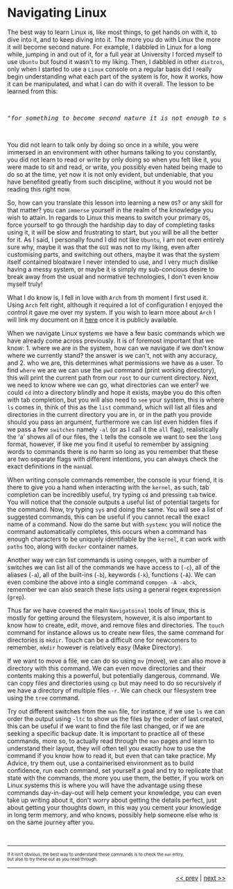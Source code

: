 # Navigating Linux

The best way to learn Linux is, like most things, to get hands on with it, to dive into it, and to keep diving into it. The more you do with Linux the more it will become second nature. For example, I dabbled in Linux for a long while, jumping in and out of it, for a full year at University I forced myself to use `Ubuntu` but found it wasn't to my liking. Then, I dabbled in other `distros`, only when I started to use a `Linux` console on a regular basis did I really begin understanding what each part of the system is for, how it works, how it can be manipulated, and what I can do with it overall. The lesson to be learned from this:

<br />

<pre>
<em>"for something to become second nature it is not enough to simply use it regularly, you must immerse yourself in it entirely, even if only for a short while."</em>
</pre>

<br />

You did not learn to talk only by doing so once in a while, you were immersed in an environment with other humans talking to you constantly, you did not learn to read or write by only doing so when you felt like it, you were made to sit and read, or write, you possibly even hated being made to do so at the time, yet now it is not only evident, but undeniable, that you have benefited greatly from such discipline, without it you would not be reading this right now.

So, how can you translate this lesson into learning a new `OS`? or any skill for that matter? you can `immerse` yourself in the realm of the knowledge you wish to attain. In regards to Linux this means to switch your primary `OS`, force yourself to go through the hardship day to day of completing tasks using it, it will be slow and frustrating to start, but you will be all the better for it. As I said, I personally found I did not like `Ubuntu`, I am not even entirely sure why, maybe it was that the `GUI` was not to my liking, even after customising parts, and switching out others, maybe it was that the system itself contained bloatware I never intended to use, and  I very much dislike having a messy system, or maybe it is simply my sub-concious desire to break away from the usual and normative technologies, I don't even know myself truly!

What I do know is, I fell in love with `Arch` from th moment I first used it. Using `Arch` felt right, although it required a lot of configuration I enjoyed the control it gave me over my system. If you wish to learn more about `Arch` I will link my document on it [here](TODO) once it is publicly available.

When we navigate Linux systems we have a few basic commands which we have already come across previously. It is of foremost important that we know: 1. where we are in the system, how can we navigate if we don't know where we currently stand? the answer is we can't, not with any accuracy, and 2. who we are, this determines what permissions we have as a user. To find `where` we are we can use the `pwd` command (print working directory), this will print the current path from our `root` to our current directory. Next, we need to know where we can go, what directories can we enter? we could `cd` into a directory blindly and hope it exists, maybe you do this often with tab completion, but you will also need to `see` your system, this is where `ls` comes in, think of this as the `list` command, which will list all files and directories in the current directory you are in, or in the path you provide should you pass an argument, furthermore we can list even hidden files if we pass a few `switches` namely `-al` (or as I call it the `all` flag), realistically the 'a' shows all of our files, the `l` tells the console we want to see the `long` format, however, if like me you find it useful to remember by assigning words to commands there is no harm so long as you remember that these are two separate flags with different intentions, you can always check the exact definitions in the `man`ual.

When writing console commands remember, the console is your friend, it is there to give you a hand when interacting with the `kernel`, as such, tab completion can be incredibly useful, try typing `cd` and pressing `tab` twice. You will notice that the console outputs a useful list of potential targets for the command. Now, try typing `sys` and doing the same. You will see a list of suggested commands, this can be useful if you cannot recall the exact name of a command. Now do the same but with `systemc` you will notice the command automatically completes, this occurs when a command has enough characters to be uniquely identifiable by the `kernel`, it can work with `paths` too, along with `docker` container names.

Another way we can list commands is using `compgen`, with a number of switches we can list all of the commands we have access to (`-c`), all of the aliases (`-a`), all of the built-ins (`-b`), keywords (`-k`), functions (`-A`). We can even combine the above into a single command `compgen -A -abck`, remember we can also search these lists using a general regex expression (`grep`).

Thus far we have covered the main `Navigatoinal` tools of linux, this is mostly for getting around the filesystem, however, it is also important to know how to create, edit, move, and remove files and directories. The `touch` command for instance allows us to create new files, the same command for directories is `mkdir`. Touch can be a difficult one for newcomers to remember, `mkdir` however is relatively easy (Make Directory).

If we want to move a file, we can do so using `mv` (move), we can also move a directory with this command. We can even move directories and their contents making this a powerful, but potentially dangerous, command. We can copy files and directories using `cp` but may need to do so recursively if we have a directory of multiple files `-r`.  We can check our filesystem tree using the `tree` command.

Try out different switches from the `man` file, for instance, if we use `ls` we can order the output using `-ltc` to show us the files by the order of last created, this can be useful if we want to find the file last changed, or if we are seeking a specific backup date. It is important to practice all of these commands, more so,
to actually read through the `man` pages and learn to understand their layout, they will often tell you exactly how to use the command if you know how to read it, but even that can take practice. My Advice, try them out, use a containerised environment as to build confidence, run each command, set yourself a goal and try to replicate that state with the commands, the more you use them, the better, if you work on Linux systems this is where you will have the advantage using these commands day-in-day-out will help cement your knowledge, you can even take up writing about it, don't worry about getting the details perfect, just about getting your thoughts down, in this way you cement your knowledge in long term memory, and who knows, possibly help someone else who is on the same journey after you.

<br />

___

<div style="font-size: .7em">

If it isn't obvious, the best way to understand these commands is to check the `man` entry, <br /> but also to try these out as you read through.


</div>

___

<div align="right">

[<< prev](./15_webservices.md) | [next >>](./17_editingfiles.md)
</div>
